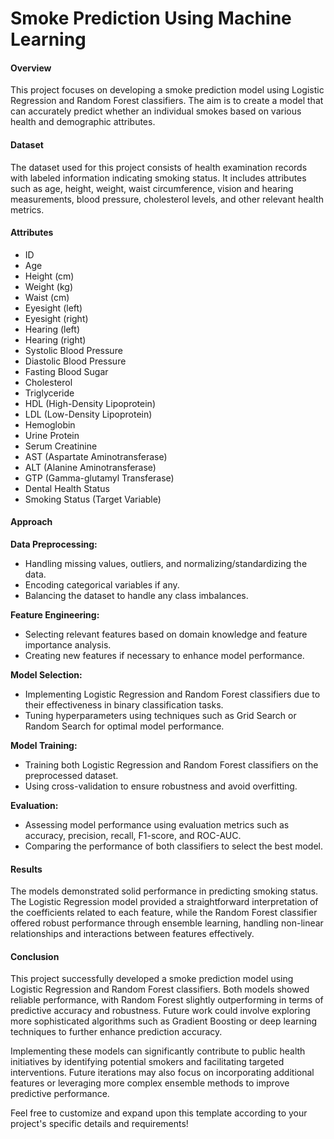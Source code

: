 # Smoke Prediction Using Machine Learning

#### Overview
This project focuses on developing a smoke prediction model using Logistic Regression and Random Forest classifiers. The aim is to create a model that can accurately predict whether an individual smokes based on various health and demographic attributes.

#### Dataset
The dataset used for this project consists of health examination records with labeled information indicating smoking status. It includes attributes such as age, height, weight, waist circumference, vision and hearing measurements, blood pressure, cholesterol levels, and other relevant health metrics.

#### Attributes
- ID
- Age
- Height (cm)
- Weight (kg)
- Waist (cm)
- Eyesight (left)
- Eyesight (right)
- Hearing (left)
- Hearing (right)
- Systolic Blood Pressure
- Diastolic Blood Pressure
- Fasting Blood Sugar
- Cholesterol
- Triglyceride
- HDL (High-Density Lipoprotein)
- LDL (Low-Density Lipoprotein)
- Hemoglobin
- Urine Protein
- Serum Creatinine
- AST (Aspartate Aminotransferase)
- ALT (Alanine Aminotransferase)
- GTP (Gamma-glutamyl Transferase)
- Dental Health Status
- Smoking Status (Target Variable)

#### Approach
**Data Preprocessing:**
- Handling missing values, outliers, and normalizing/standardizing the data.
- Encoding categorical variables if any.
- Balancing the dataset to handle any class imbalances.

**Feature Engineering:**
- Selecting relevant features based on domain knowledge and feature importance analysis.
- Creating new features if necessary to enhance model performance.

**Model Selection:**
- Implementing Logistic Regression and Random Forest classifiers due to their effectiveness in binary classification tasks.
- Tuning hyperparameters using techniques such as Grid Search or Random Search for optimal model performance.

**Model Training:**
- Training both Logistic Regression and Random Forest classifiers on the preprocessed dataset.
- Using cross-validation to ensure robustness and avoid overfitting.

**Evaluation:**
- Assessing model performance using evaluation metrics such as accuracy, precision, recall, F1-score, and ROC-AUC.
- Comparing the performance of both classifiers to select the best model.

#### Results
The models demonstrated solid performance in predicting smoking status. The Logistic Regression model provided a straightforward interpretation of the coefficients related to each feature, while the Random Forest classifier offered robust performance through ensemble learning, handling non-linear relationships and interactions between features effectively.

#### Conclusion
This project successfully developed a smoke prediction model using Logistic Regression and Random Forest classifiers. Both models showed reliable performance, with Random Forest slightly outperforming in terms of predictive accuracy and robustness. Future work could involve exploring more sophisticated algorithms such as Gradient Boosting or deep learning techniques to further enhance prediction accuracy.

Implementing these models can significantly contribute to public health initiatives by identifying potential smokers and facilitating targeted interventions. Future iterations may also focus on incorporating additional features or leveraging more complex ensemble methods to improve predictive performance.

Feel free to customize and expand upon this template according to your project's specific details and requirements!
